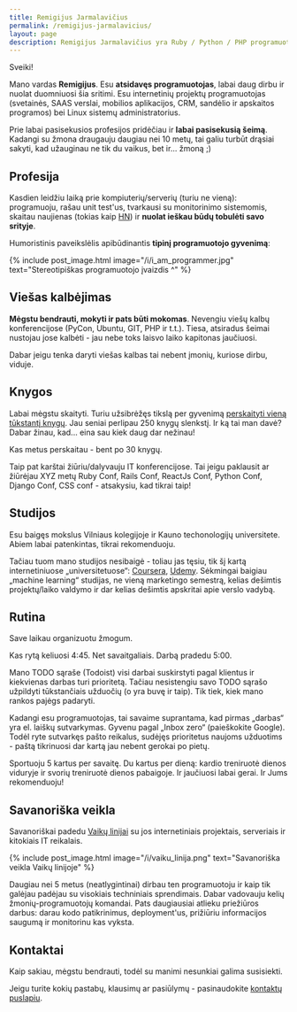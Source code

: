 ```yaml
---
title: Remigijus Jarmalavičius
permalink: /remigijus-jarmalavicius/
layout: page
description: Remigijus Jarmalavičius yra Ruby / Python / PHP programuotojas bei SysAdmin'as.
---
```


Sveiki!

Mano vardas **Remigijus**. Esu **atsidavęs programuotojas**, labai daug dirbu ir nuolat duomniuosi šia sritimi.
Esu internetinių projektų programuotojas (svetainės, SAAS verslai, mobilios aplikacijos, CRM, sandėlio ir
apskaitos programos) bei Linux sistemų administratorius.

Prie labai pasisekusios profesijos pridėčiau ir **labai pasisekusią šeimą**. Kadangi su žmona draugauju
daugiau nei 10 metų, tai galiu turbūt drąsiai sakyti, kad užauginau ne tik du vaikus, bet ir... žmoną ;)

## Profesija

Kasdien leidžiu laiką prie kompiuterių/serverių (turiu ne vieną): programuoju, rašau unit test'us,
tvarkausi su monitorinimo sistemomis, skaitau naujienas (tokias kaip [HN](https://news.ycombinator.com/best)) ir
**nuolat ieškau būdų tobulėti savo srityje**.

Humoristinis paveikslėlis apibūdinantis **tipinį programuotojo gyvenimą**:

{% include post_image.html image="/i/i_am_programmer.jpg" text="Stereotipiškas programuotojo įvaizdis ^" %}

## Viešas kalbėjimas

**Mėgstu bendrauti, mokyti ir pats būti mokomas**. Nevengiu viešų kalbų konferencijose
(PyCon, Ubuntu, GIT, PHP ir t.t.). Tiesa, atsiradus šeimai nustojau jose kalbėti - jau
nebe toks laisvo laiko kapitonas jaučiuosi.

Dabar jeigu tenka daryti viešas kalbas tai nebent įmonių, kuriose dirbu, viduje.

## Knygos

Labai mėgstu skaityti. Turiu užsibrėžęs tikslą per gyvenimą [perskaityti vieną tūkstantį knygų](/knygos/1000-knygu-tikslas.html).
Jau seniai perlipau 250 knygų slenkstį. Ir ką tai man davė? Dabar žinau, kad... eina sau kiek daug dar nežinau!

Kas metus perskaitau - bent po 30 knygų.

Taip pat karštai žiūriu/dalyvauju IT konferencijose. Tai jeigu paklausit ar žiūrėjau XYZ metų Ruby Conf, Rails Conf, ReactJs Conf,
Python Conf, Django Conf, CSS conf - atsakysiu, kad tikrai taip!

## Studijos

Esu baigęs mokslus Vilniaus kolegijoje ir Kauno techonologijų universitete. Abiem labai patenkintas, tikrai rekomenduoju.

Tačiau tuom mano studijos nesibaigė - toliau jas tęsiu, tik šį kartą internetiniuose „universitetuose“:
[Coursera](https://www.coursera.org), [Udemy](https://www.udemy.com/). Sėkmingai baigiau „machine learning“ studijas,
ne vieną marketingo semestrą, kelias dešimtis projektų/laiko valdymo ir dar kelias dešimtis apskritai apie verslo vadybą.

## Rutina

Save laikau organizuotu žmogum.

Kas rytą keliuosi 4:45. Net savaitgaliais. Darbą pradedu 5:00.

Mano TODO sąraše (Todoist) visi darbai suskirstyti pagal klientus ir kiekvienas darbas turi prioritetą. Tačiau nesistengiu savo
TODO sąrašo užpildyti tūkstančiais užduočių (o yra buvę ir taip). Tik tiek, kiek mano rankos pajėgs padaryti.

Kadangi esu programuotojas, tai savaime suprantama, kad pirmas „darbas“ yra el. laiškų sutvarkymas. Gyvenu pagal „Inbox zero“ (paieškokite
Google). Todėl ryte sutvarkęs pašto reikalus, sudėjęs prioritetus naujoms užduotims - paštą tikrinuosi dar kartą jau nebent gerokai
po pietų.

Sportuoju 5 kartus per savaitę. Du kartus per dieną: kardio treniruotė dienos viduryje ir svorių treniruotė dienos pabaigoje. Ir jaučiuosi
labai gerai. Ir Jums rekomenduoju!

## Savanoriška veikla

Savanoriškai padedu [Vaikų linijai](http://www.vaikulinija.lt) su jos internetiniais projektais, serveriais ir kitokiais IT reikalais.

{% include post_image.html image="/i/vaiku_linija.png" text="Savanoriška veikla Vaikų linijoje" %}

Daugiau nei 5 metus (neatlygintinai) dirbau ten programuotoju ir kaip tik galėjau padėjau su visokiais
techniniais sprendimais. Dabar vadovauju kelių žmonių-programuotojų komandai. Pats daugiausiai atlieku priežiūros
darbus: darau kodo patikrinimus, deployment'us, prižiūriu informacijos saugumą ir monitorinu kas vyksta.

## Kontaktai

Kaip sakiau, mėgstu bendrauti, todėl su manimi nesunkiai galima susisiekti.

Jeigu turite kokių pastabų, klausimų ar pasiūlymų - pasinaudokite [kontaktų puslapiu](/kontaktai/).
